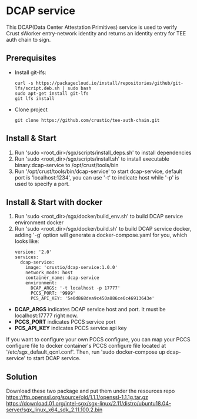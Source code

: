 # DCAP service
This DCAP(Data Center Attestation Primitives) service is used to verify Crust sWorker entry-network identity and returns an identity entry for TEE auth chain to sign.

## Prerequisites 
- Install git-lfs:
  ```
  curl -s https://packagecloud.io/install/repositories/github/git-lfs/script.deb.sh | sudo bash
  sudo apt-get install git-lfs
  git lfs install
  ```

- Clone project
  ```
  git clone https://github.com/crustio/tee-auth-chain.git
  ```

## Install & Start
1. Run 'sudo <root_dir>/sgx/scripts/install_deps.sh' to install dependencies
1. Run 'sudo <root_dir>/sgx/scripts/install.sh' to install executable binary:dcap-service to /opt/crust/tools/bin
1. Run '/opt/crust/tools/bin/dcap-service' to start dcap-service, default port is 'localhost:1234', you can use '-t' to indicate host while '-p' is used to specify a port.

## Install & Start with docker
1. Run 'sudo <root_dir>/sgx/docker/build_env.sh' to build DCAP service environment docker
1. Run 'sudo <root_dir>/sgx/docker/build.sh' to build DCAP service docker, adding '-g' option will generate a docker-compose.yaml for you, which looks like:
   ```
   version: '2.0'
   services:
     dcap-service:
       image: 'crustio/dcap-service:1.0.0'
       network_mode: host
       container_name: dcap-service
       environment:
         DCAP_ARGS: '-t localhost -p 17777'
         PCCS_PORT: '9999'
         PCS_API_KEY: '5e0d868dea9c450a886ce6c46913643e'
   ```
- **DCAP_ARGS** indicates DCAP service host and port. It must be localhost:17777 right now.
- **PCCS_PORT** indicates PCCS service port
- **PCS_API_KEY** indicates PCCS service api key

If you want to configure your own PCCS configure, you can map your PCCS configure file to docker container's PCCS configure file located at '/etc/sgx_default_qcnl.conf'. Then, run 'sudo docker-compose up dcap-service' to start DCAP service.

## Solution
Download these two package and put them under the resources repo
https://ftp.openssl.org/source/old/1.1.1/openssl-1.1.1g.tar.gz
https://download.01.org/intel-sgx/sgx-linux/2.11/distro/ubuntu18.04-server/sgx_linux_x64_sdk_2.11.100.2.bin